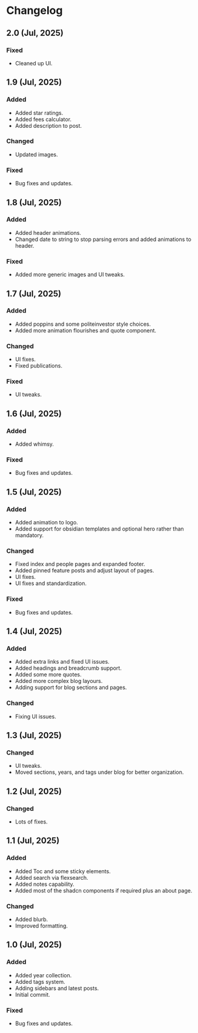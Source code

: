 # Changelog

## 2.0 (Jul, 2025)

### Fixed

- Cleaned up UI.


## 1.9 (Jul, 2025)

### Added

- Added star ratings.
- Added fees calculator.
- Added description to post.

### Changed

- Updated images.

### Fixed

- Bug fixes and updates.


## 1.8 (Jul, 2025)

### Added

- Added header animations.
- Changed date to string to stop parsing errors and added animations to header.

### Fixed

- Added more generic images and UI tweaks.


## 1.7 (Jul, 2025)

### Added

- Added poppins and some politeinvestor style choices.
- Added more animation flourishes and quote component.

### Changed

- UI fixes.
- Fixed publications.

### Fixed

- UI tweaks.


## 1.6 (Jul, 2025)

### Added

- Added whimsy.

### Fixed

- Bug fixes and updates.


## 1.5 (Jul, 2025)

### Added

- Added animation to logo.
- Added support for obsidian templates and optional hero rather than mandatory.

### Changed

- Fixed index and people pages and expanded footer.
- Added pinned feature posts and adjust layout of pages.
- UI fixes.
- UI fixes and standardization.

### Fixed

- Bug fixes and updates.


## 1.4 (Jul, 2025)

### Added

- Added extra links and fixed UI issues.
- Added headings and breadcrumb support.
- Added some more quotes.
- Added more complex blog layours.
- Adding support for blog sections and pages.

### Changed

- Fixing UI issues.


## 1.3 (Jul, 2025)

### Changed

- UI tweaks.
- Moved sections, years, and tags under blog for better organization.


## 1.2 (Jul, 2025)

### Changed

- Lots of fixes.


## 1.1 (Jul, 2025)

### Added

- Added Toc and some sticky elements.
- Added search via flexsearch.
- Added notes capability.
- Added most of the shadcn components if required plus an about page.

### Changed

- Added blurb.
- Improved formatting.


## 1.0 (Jul, 2025)

### Added

- Added year collection.
- Added tags system.
- Adding sidebars and latest posts.
- Initial commit.

### Fixed

- Bug fixes and updates.
